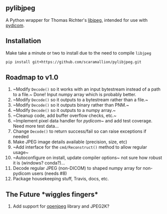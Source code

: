 pylibjpeg
---------
A Python wrapper for Thomas Richter's
[libjpeg](https://github.com/thorfdbg/libjpeg), intended
for use with [pydicom](https://github.com/pydicom/pydicom).

Installation
------------

Make take a minute or two to install due to the need to compile ``libjpeg``
```bash
pip install git+https://github.com/scaramallion/pylibjpeg.git
```

Roadmap to v1.0
---------------

1. ~Modify `Decode()` so it works with an input bytestream instead of a path to
   a file.~ Done! Input numpy array which is probably better.
2. ~Modify `Decode()` so it outputs to a bytestream rather than a file.~
3. ~Modify `Decode()` so it outputs binary rather than PNM.~
4. ~Modify `Decode()` so it outputs to a numpy array.~
5. ~Cleanup code, add buffer overflow checks, etc.~
6. ~Implement pixel data handler for *pydicom*~ and add test coverage. Need
   more test data...
7. Change `Decode()` to return success/fail so can raise exceptions if needed
8. Make JPEG image details available (precision, size, etc)
9. ~Add interface for the `cmd/Reconstruct()` method to allow regular usage~
10. ~Autoconfigure on install, update compiler options~ not sure how robust
    it is (windows? conda?)...
11. Decode regular JPEG (non-DICOM) to shaped numpy array for non-pydicom
    users (needs \#8)
12. Package housekeeping stuff, Travis, docs, etc.

The Future \*wiggles fingers\*
------------------------------

1. Add support for [openjpeg](https://github.com/uclouvain/openjpeg) library
   and JPEG2K?
